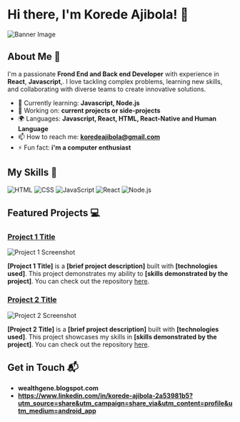 # Hi there, I'm Korede Ajibola! 👋

![Banner Image](https://avatars.githubusercontent.com/u/178894255?s=400&u=147997854c2e91473ec5537b939683c1068901c1&v=4)

## About Me 🚀

I'm a passionate **Frond End and Back end Developer** with experience in **React**, **Javascript**,. I love tackling complex problems, learning new skills, and collaborating with diverse teams to create innovative solutions.

- 🌱 Currently learning: **Javascript, Node.js**
- 🔭 Working on: **current projects or side-projects**
- 🌍 Languages: **Javascript, React, HTML, React-Native and Human Language**
- 📫 How to reach me: **koredeajibola@gmail.com**
- ⚡ Fun fact: **i'm a computer enthusiast**

## My Skills 🧠

![HTML](https://img.shields.io/badge/-HTML-E34F26?style=flat-square&logo=html5&logoColor=white)
![CSS](https://img.shields.io/badge/-CSS-1572B6?style=flat-square&logo=css3&logoColor=white)
![JavaScript](https://img.shields.io/badge/-JavaScript-F7DF1E?style=flat-square&logo=javascript&logoColor=black)
![React](https://img.shields.io/badge/-React-61DAFB?style=flat-square&logo=react&logoColor=black)
![Node.js](https://img.shields.io/badge/-Node.js-339933?style=flat-square&logo=node.js&logoColor=white)

## Featured Projects 💻

### [Project 1 Title](project_1_link)

![Project 1 Screenshot](project_1_screenshot_url)

**[Project 1 Title]** is a **[brief project description]** built with **[technologies used]**. This project demonstrates my ability to **[skills demonstrated by the project]**. You can check out the repository [here](project_1_repository_link).

### [Project 2 Title](project_2_link)

![Project 2 Screenshot](project_2_screenshot_url)

**[Project 2 Title]** is a **[brief project description]** built with **[technologies used]**. This project showcases my skills in **[skills demonstrated by the project]**. You can check out the repository [here](project_2_repository_link).

## Get in Touch 📬

- **wealthgene.blogspot.com**
- **https://www.linkedin.com/in/korede-ajibola-2a53981b5?utm_source=share&utm_campaign=share_via&utm_content=profile&utm_medium=android_app**

